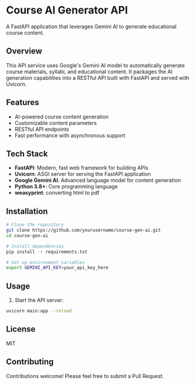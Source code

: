# Course AI Generator API

A FastAPI application that leverages Gemini AI to generate educational course content.

## Overview

This API service uses Google's Gemini AI model to automatically generate course materials, syllabi, and educational content. It packages the AI generation capabilities into a RESTful API built with FastAPI and served with Uvicorn.

## Features

- AI-powered course content generation
- Customizable content parameters
- RESTful API endpoints
- Fast performance with asynchronous support

## Tech Stack

- **FastAPI**: Modern, fast web framework for building APIs
- **Uvicorn**: ASGI server for serving the FastAPI application
- **Google Gemini AI**: Advanced language model for content generation
- **Python 3.8+**: Core programming language
- **weasyprint**: converting html to pdf

## Installation

```bash
# Clone the repository
git clone https://github.com/yourusername/course-gen-ai.git
cd course-gen-ai

# Install dependencies
pip install -r requirements.txt

# Set up environment variables
export GEMINI_API_KEY=your_api_key_here
```

## Usage

1. Start the API server:

```bash
uvicorn main:app --reload
```

## License

MIT

## Contributing

Contributions welcome! Please feel free to submit a Pull Request.
